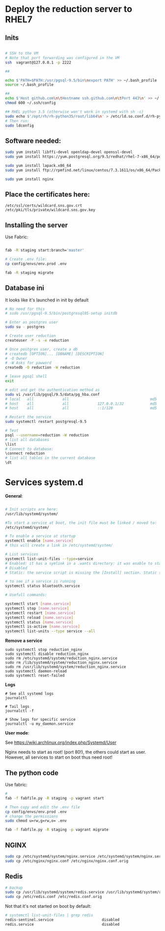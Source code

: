 # Deploy the reduction server to RHEL7


## Inits

```bash

# SSH to the VM
# Note that port forwarding was configured in the VM
ssh  vagrant@127.0.0.1 -p 2222

##

echo $'PATH=$PATH:/usr/pgsql-9.5/bin\nexport PATH' >> ~/.bash_profile
source ~/.bash_profile

##
echo $'Host github.com\n\tHostname ssh.github.com\n\tPort 443\n' >> ~/.ssh/config
chmod 600 ~/.ssh/config

## RHEL python 3.5 (otherwise won't work in systemd with sh -c)
sudo echo $'/opt/rh/rh-python35/root/lib64\n' > /etc/ld.so.conf.d/rh-python35.conf
# Then run:
sudo ldconfig 

```

## Software needed:

```bash
sudo yum install libffi-devel openldap-devel openssl-devel
sudo yum install https://yum.postgresql.org/9.5/redhat/rhel-7-x86_64/postgresql95-devel-9.5.7-1PGDG.rhel7.x86_64.rpm

sudo yum install lapack.x86_64
sudo yum install ftp://rpmfind.net/linux/centos/7.3.1611/os/x86_64/Packages/lapack-devel-3.4.2-5.el7.x86_64.rpm

sudo yum install nginx

```

## Place the certificates here:

```
/etc/ssl/certs/wildcard.sns.gov.crt
/etc/pki/tls/private/wildcard.sns.gov.key
```

## Installing the server

Use Fabric:


```bash

fab -R staging start:branch='master'

# Create .env file:
cp config/envs/env.prod .env

fab -R staging migrate

```

## Database ini

It looks like it's launched in init by default

```sh
# No need for this
# sudo /usr/pgsql-9.5/bin/postgresql95-setup initdb

# Enter as postgres user
sudo su - postgres

# Create user reduction
createuser -P -s -e reduction

# Once postgres user, create a db
# createdb [OPTION]... [DBNAME] [DESCRIPTION]
# -O Owner
# -W Asks for pawword
createdb -O reduction -W reduction

# leave pgsql shell
exit

# edit and get the authentication method as
sudo vi /var/lib/pgsql/9.5/data/pg_hba.conf
# local   all             all                                     md5
# host    all             all             127.0.0.1/32            md5
# host    all             all             ::1/128                 md5

# Restart the service
sudo systemctl restart postgresql-9.5

# Test
psql --username=reduction -W reduction
# list all databases
\list
# Connect to database:
\connect reduction
# list all tables in the current database
\dt
```

# Services system.d

**General**:

```sh

# Init scripts are here:
/usr/lib/systemd/system/

#To start a service at boot, the init file must be linked / moved to:
/etc/systemd/system/

# To enable a service at startup
systemctl enable [name.service]
# this will create a link in /etc/systemd/system/

# List services
systemctl list-unit-files --type=service
# Enabled: it has a symlink in a .wants directory: it was enable to start at boot.
# Disabled
# Static: the service script is missing the [Install] section. Static services are usually dependencies of other services.

# to see if a service is running
systemctl status bluetooth.service

# Usefull commands:

systemctl start [name.service]
systemctl stop [name.service]
systemctl restart [name.service]
systemctl reload [name.service]
systemctl status [name.service]
systemctl is-active [name.service]
systemctl list-units --type service --all

```

**Remove a service**

```
sudo systemctl stop reduction_nginx
sudo systemctl disable reduction_nginx
sudo rm /etc/systemd/system/reduction_nginx.service 
sudo rm /lib/systemd/system/reduction_nginx.service 
sudo rm /usr/lib/systemd/system/reduction_nginx.service 
sudo systemctl daemon-reload
sudo systemctl reset-failed
```

**Logs**

```
# See all systemd logs
journalctl

# Tail logs
journalctl -f

# Show logs for specific service
journalctl -u my_daemon.service
```

**User mode**:

See https://wiki.archlinux.org/index.php/Systemd/User

Nginx needs to start as root! (port 80!), the others could start as user.
However, all services to start on boot thus need root!

## The python code

Use fabric:

```bash
# 
fab -f fabfile.py -R staging -p vagrant start

# Then copy and edit the .env file
cp config/envs/env.prod .env
# change the permissions
sudo chmod u=rw,g=rw,o= .env 

fab -f fabfile.py -R staging -p vagrant migrate
```

## NGINX

```sh
sudo cp /etc/systemd/system/nginx.service /etc/systemd/system/nginx.service.orig
sudo cp /etc/nginx/nginx.conf /etc/nginx/nginx.conf.orig
```

## Redis

```sh
# backup
sudo cp /usr/lib/systemd/system/redis.service /usr/lib/systemd/system/redis.service.orig
sudo cp /etc/redis.conf /etc/redis.conf.orig
```

Not that it's not started on boot by default:

```bash
# systemctl list-unit-files | grep redis
redis-sentinel.service                      disabled
redis.service                               disabled
```

